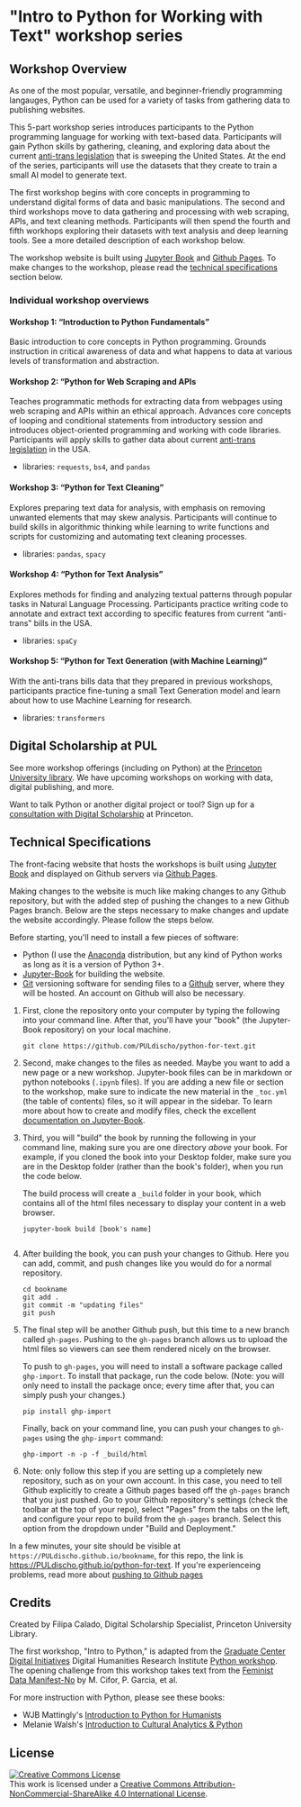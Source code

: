 # "Intro to Python for Working with Text" workshop series

## Workshop Overview
As one of the most popular, versatile, and beginner-friendly
programming langauges, Python can be used for a variety of tasks from
gathering data to publishing websites.

This 5-part workshop series introduces participants to the Python
programming language for working with text-based data. Participants
will gain Python skills by gathering, cleaning, and exploring data
about the current [anti-trans
legislation](https://translegislation.com/) that is sweeping the
United States. At the end of the series, participants will use the
datasets that they create to train a small AI model to generate text.

The first workshop begins with core concepts in programming to
understand digital forms of data and basic manipulations. The second
and third workshops move to data gathering and processing with web
scraping, APIs, and text cleaning methods. Participants will then
spend the fourth and fifth workhops exploring their datasets with text
analysis and deep learning tools. See a more detailed description of
each workshop below.

The workshop website is built using [Jupyter
Book](https://www.google.com/url?sa=t&source=web&rct=j&opi=89978449&url=https://jupyterbook.org/&ved=2ahUKEwi7h8TotvSGAxXTk4kEHTBTCUEQFnoECAYQAQ&usg=AOvVaw2U9BjlgotCJej2DEcDbtcp)
and [Github Pages](https://pages.github.com/). To make changes to the
workshop, please read the [technical
specifications](./readme.md#technical-specifications) section below.

### Individual workshop overviews
#### Workshop 1: “Introduction to Python Fundamentals”
Basic introduction to core concepts in Python programming. Grounds
instruction in critical awareness of data and what happens to data at
various levels of transformation and abstraction.

#### Workshop 2: “Python for Web Scraping and APIs
Teaches programmatic methods for extracting data from webpages using
web scraping and APIs within an ethical approach. Advances core
concepts of looping and conditional statements from introductory
session and introduces object-oriented programming and working with
code libraries. Participants will apply skills to gather data about
current [anti-trans legislation](https://translegislation.com/) in the
USA.
- libraries: `requests`, `bs4`, and `pandas`

#### Workshop 3: “Python for Text Cleaning”
Explores preparing text data for analysis, with emphasis on removing
  unwanted elements that may skew analysis. Participants will continue
  to build skills in algorithmic thinking while learning to
  write functions and  scripts for customizing and automating text cleaning processes.  
- libraries: `pandas`, `spacy`

#### Workshop 4: “Python for Text Analysis” 
Explores methods for finding and analyzing textual patterns through popular tasks in Natural
  Language Processing. Participants practice writing code to annotate
  and extract text according to specific features from current
  “anti-trans” bills in the USA.
- libraries: `spaCy`
  
#### Workshop 5: “Python for Text Generation (with Machine Learning)”
With the anti-trans bills data that they prepared in previous workshops, participants practice fine-tuning a small Text Generation model and learn about how to use Machine Learning for research.
- libraries: `transformers`

## Digital Scholarship at PUL
See more workshop offerings (including on Python) at the [Princeton University library](https://libcal.princeton.edu/calendar/). We have upcoming workshops on working with data, digital publishing, and more.

Want to talk Python or another digital project or tool? Sign up for a [consultation with Digital Scholarship](https://bit.ly/ds-consults) at Princeton. 

## Technical Specifications
The front-facing website that hosts the workshops is built using
[Jupyter
Book](https://www.google.com/url?sa=t&source=web&rct=j&opi=89978449&url=https://jupyterbook.org/&ved=2ahUKEwi7h8TotvSGAxXTk4kEHTBTCUEQFnoECAYQAQ&usg=AOvVaw2U9BjlgotCJej2DEcDbtcp)
and displayed on Github servers via [Github
Pages](https://pages.github.com/). 

Making changes to the website is much like making changes to any
Github repository, but with the added step of pushing the changes to a
new Github Pages branch. Below are the steps necessary to make changes
and update the website accordingly. Please follow the steps below. 

Before starting, you'll need to install a few pieces of software:
- Python (I use the [Anaconda](https://www.anaconda.com/download)
  distribution, but any kind of Python works as long as it is a
  version of Python 3+.
- [Jupyter-Book](https://jupyterbook.org/en/stable/start/overview.html)
  for building the website.
- [Git](https://git-scm.com/downloads) versioning software for sending
  files to a [Github](https://github.com/) server, where they will be
  hosted. An account on Github will also be necessary.

1. First, clone the repository onto your computer by typing the
   following into your command line. After that, you'll have your
   "book" (the Jupyter-Book repository) on your local machine.
   
   ```console
   git clone https://github.com/PULdischo/python-for-text.git
   ```
2. Second, make changes to the files as needed. Maybe you want to add
   a new page or a new workshop. Jupyter-book files can be in markdown
   or python notebooks (`.ipynb` files). If you are adding a new file
   or section to the workshop, make sure to indicate the new material
   in the `_toc.yml` (the table of contents) files, so it will appear
   in the sidebar. To learn more about how to create and modify files,
   check the excellent [documentation on
   Jupyter-Book](https://jupyterbook.org/en/stable/basics/organize.html).
   
3. Third, you will "build" the book by running the following in your
   command line, making sure you are one directory *above* your book.
   For example, if you cloned the book into your Desktop folder, make
   sure you are in the Desktop folder (rather than the book's folder),
   when you run the code below.  
   
   The build process will create a `_build` folder in your book, which
   contains all of the html files necessary to display your content in
   a web browser. 
   
   ```console
   jupyter-book build [book's name]
      
   ```

4. After building the book, you can push your changes to Github. Here
   you can add, commit, and push changes like you would do for a
   normal repository.
   
   ```console
   cd bookname
   git add .
   git commit -m "updating files"
   git push
   ```
   
5. The final step will be another Github push, but this time to a new
   branch called `gh-pages`. Pushing to the `gh-pages` branch allows
   us to upload the html files so viewers can see them rendered nicely
   on the browser.
   
   To push to `gh-pages`, you will need to install a software package
   called `ghp-import`. To install that package, run the code below.
   (Note: you will only need to install the package once; every time
   after that, you can simply push your changes.)
      
   ```console
   pip install ghp-import
   ```
   
   Finally, back on your command line, you can push your changes to
   `gh-pages` using the `ghp-import` command:
   
   ```console
   ghp-import -n -p -f _build/html
   ```

6. Note: only follow this step if you are setting up a completely new
   repository, such as on your own account. In this case, you need to
   tell Github explicitly to create a Github pages based off the
   `gh-pages` branch that you just pushed. Go to your Github
   repository's settings (check the toolbar at the top of your repo),
   select "Pages" from the tabs on the left, and configure your repo
   to build from the `gh-pages` branch. Select this option from the
   dropdown under "Build and Deployment."
   
In a few minutes, your site should be visible at
`https://PULdischo.github.io/bookname`, for this repo, the link is
https://PULdischo.github.io/python-for-text. If you're experienceing
problems, read more about [pushing to Github
pages](https://jupyterbook.org/en/stable/start/publish.html#publish-your-book-online-with-github-pages)

## Credits
Created by Filipa Calado, Digital Scholarship Specialist, Princeton
University Library.

The first workshop, "Intro to Python," is adapted from the [Graduate
Center Digital Initiatives](https://gcdi.commons.gc.cuny.edu/) Digital
Humanities Research Institute [Python
workshop](https://github.com/DHRI-Curriculum/python). The opening
challenge from this workshop takes text from the [Feminist Data
Manifest-No](https://www.manifestno.com/) by M. Cifor, P. Garcia, et
al.

For more instruction with Python, please see these books:
- WJB Mattingly's [Introduction to Python for
Humanists](https://python-textbook.pythonhumanities.com/intro.html)
- Melanie Walsh's [Introduction to Cultural Analytics &
Python](https://melaniewalsh.github.io/Intro-Cultural-Analytics/welcome.html)

## License

<a rel="license" href="http://creativecommons.org/licenses/by-nc-sa/4.0/"><img alt="Creative Commons License" style="border-width:0" src="https://i.creativecommons.org/l/by-nc-sa/4.0/88x31.png" /></a><br />This work is licensed under a <a rel="license" href="http://creativecommons.org/licenses/by-nc-sa/4.0/">Creative Commons Attribution-NonCommercial-ShareAlike 4.0 International License</a>.

